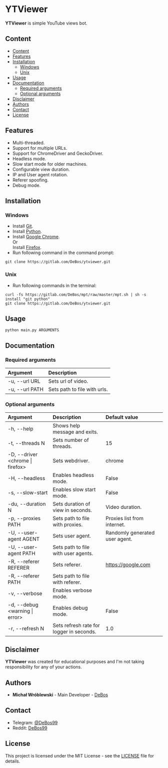 # YTViewer

**YTViewer** is simple YouTube views bot.

## Content

- [Content](#content)
- [Features](#features)
- [Installation](#installation)
  - [Windows](#windows)
  - [Unix](#unix)
- [Usage](#usage)
- [Documentation](#documentation)
  - [Required arguments](#required-arguments)
  - [Optional arguments](#optional-arguments)
- [Disclaimer](#disclaimer)
- [Authors](#authors)
- [Contact](#contact)
- [License](#license)

## Features

* Multi-threaded.
* Support for multiple URLs.
* Support for ChromeDriver and GeckoDriver.
* Headless mode.
* Slow start mode for older machines.
* Configurable view duration.
* IP and User agent rotation.
* Referer spoofing.
* Debug mode.

## Installation

### Windows

* Install [Git](https://git-scm.com/download/win).
* Install [Python](https://www.python.org/downloads/).
* Install [Google Chrome](https://www.google.com/chrome/).
<br>Or
<br>Install [Firefox](https://www.mozilla.org/firefox/new/).
* Run following command in the command prompt:
```
git clone https://gitlab.com/DeBos/ytviewer.git
```

### Unix

* Run following commands in the terminal:
```
curl -fs https://gitlab.com/DeBos/mpt/raw/master/mpt.sh | sh -s install "git python"
git clone https://gitlab.com/DeBos/ytviewer.git
```

## Usage

`python main.py ARGUMENTS`

## Documentation

### Required arguments

| Argument       | Description                  |
| :------------- | :--------------------------- |
| -u, --url URL  | Sets url of video.           |
| -u, --url PATH | Sets path to file with urls. |

### Optional arguments

| Argument                         | Description                              | Default value                  |
| :------------------------------- | :--------------------------------------- | :----------------------------- |
| -h, --help                       | Shows help message and exits.            |                                |
| -t, --threads N                  | Sets number of threads.                  | 15                             |
| -D, --driver <chrome \| firefox> | Sets webdriver.                          | chrome                         |
| -H, --headless                   | Enables headless mode.                   | False                          |
| -s, --slow-start                 | Enables slow start mode.                 | False                          |
| -du, --duration N                | Sets duration of view in seconds.        | Video duration.                |
| -p, --proxies PATH               | Sets path to file with proxies.          | Proxies list from internet.    |
| -U, --user-agent AGENT           | Sets user agent.                         | Randomly generated user agent. |
| -U, --user-agent PATH            | Sets path to file with user agents.      |                                |
| -R, --referer REFERER            | Sets referer.                            | https://google.com             |
| -R, --referer PATH               | Sets path to file with referer.          |                                |
| -v, --verbose                    | Enables verbose mode.                    |                                |
| -d, --debug <warning \| error>   | Enables debug mode.                      | False                          |
| -r, --refresh N                  | Sets refresh rate for logger in seconds. | 1.0                            |

## Disclaimer

**YTViewer** was created for educational purposes and I'm not taking responsibility for any of your actions.

## Authors

* **Michał Wróblewski** - Main Developer - [DeBos](https://gitlab.com/DeBos)

## Contact

* Telegram: [@DeBos99](https://t.me/DeBos99)
* Reddit: [DeBos99](https://www.reddit.com/user/DeBos99)

## License

This project is licensed under the MIT License - see the [LICENSE](LICENSE) file for details.
